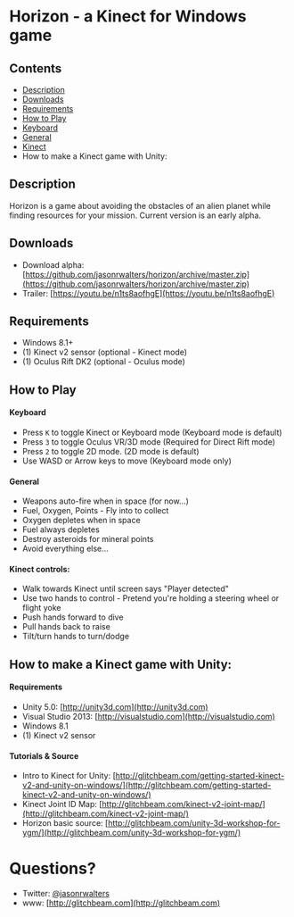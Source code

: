 # Horizon - a Kinect for Windows game

## Contents
* [Description](#description)
* [Downloads](#downloads)
* [Requirements](#requirements)
* [How to Play](#how-to-play)
* [Keyboard](#how-to-play-keyboard)
* [General](#how-to-play-general)
* [Kinect](#how-to-play-kinect)
* How to make a Kinect game with Unity:

## Description
Horizon is a game about avoiding the obstacles of an alien planet while finding resources for your mission.  Current version is an early alpha.

## Downloads
* Download alpha: [https://github.com/jasonrwalters/horizon/archive/master.zip](https://github.com/jasonrwalters/horizon/archive/master.zip)
* Trailer: [https://youtu.be/n1ts8aofhgE](https://youtu.be/n1ts8aofhgE)

## Requirements
* Windows 8.1+
* (1) Kinect v2 sensor  (optional - Kinect mode)
* (1) Oculus Rift DK2   (optional - Oculus mode)

## How to Play
#### Keyboard
* Press `K` to toggle Kinect or Keyboard mode (Keyboard mode is default)
* Press `3` to toggle Oculus VR/3D mode (Required for Direct Rift mode)
* Press `2` to toggle 2D mode. (2D mode is default)
* Use WASD or Arrow keys to move (Keyboard mode only)

#### General
* Weapons auto-fire when in space (for now...)
* Fuel, Oxygen, Points - Fly into to collect
* Oxygen depletes when in space
* Fuel always depletes
* Destroy asteroids for mineral points
* Avoid everything else...

#### Kinect controls:
* Walk towards Kinect until screen says "Player detected"
* Use two hands to control - Pretend you're holding a steering wheel or flight yoke
* Push hands forward to dive
* Pull hands back to raise
* Tilt/turn hands to turn/dodge

## How to make a Kinect game with Unity:
#### Requirements
* Unity 5.0: [http://unity3d.com](http://unity3d.com)
* Visual Studio 2013: [http://visualstudio.com](http://visualstudio.com)
* Windows 8.1
* (1) Kinect v2 sensor

#### Tutorials & Source
* Intro to Kinect for Unity: [http://glitchbeam.com/getting-started-kinect-v2-and-unity-on-windows/](http://glitchbeam.com/getting-started-kinect-v2-and-unity-on-windows/)
* Kinect Joint ID Map: [http://glitchbeam.com/kinect-v2-joint-map/](http://glitchbeam.com/kinect-v2-joint-map/)
* Horizon basic source: [http://glitchbeam.com/unity-3d-workshop-for-ygm/](http://glitchbeam.com/unity-3d-workshop-for-ygm/)

# Questions?
* Twitter: [@jasonrwalters](http://twitter.com/jasonrwalters)
* www: [http://glitchbeam.com](http://glitchbeam.com)
